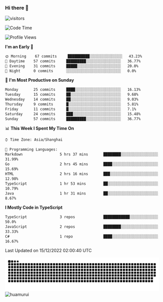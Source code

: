 ### Hi there 👋
 ![visitors](https://visitor-badge.laobi.icu/badge?page_id=huamurui)

<!-- [![知乎](https://img.shields.io/badge/dynamic/json?url=https%3A%2F%2Fapi.swo.moe%2Fstats%2Fzhihu%2Fke-ai-wu-li-de-nan-hai-zi&query=count&color=282c34&label=%E7%9F%A5%E4%B9%8E&labelColor=0084ff&logo=zhihu&logoColor=ffffff&suffix=+%E5%85%B3%E6%B3%A8&cacheSeconds=3600)](https://www.zhihu.com/people/ke-ai-wu-li-de-nan-hai-zi)
 -->


<!--START_SECTION:waka-->
![Code Time](http://img.shields.io/badge/Code%20Time-139%20hrs%2057%20mins-blue)

![Profile Views](http://img.shields.io/badge/Profile%20Views-1-blue)

**I'm an Early 🐤** 

```text
🌞 Morning    67 commits     ██████████░░░░░░░░░░░░░░░   43.23% 
🌆 Daytime    57 commits     █████████░░░░░░░░░░░░░░░░   36.77% 
🌃 Evening    31 commits     █████░░░░░░░░░░░░░░░░░░░░   20.0% 
🌙 Night      0 commits      ░░░░░░░░░░░░░░░░░░░░░░░░░   0.0%

```
📅 **I'm Most Productive on Sunday** 

```text
Monday       25 commits     ████░░░░░░░░░░░░░░░░░░░░░   16.13% 
Tuesday      15 commits     ██░░░░░░░░░░░░░░░░░░░░░░░   9.68% 
Wednesday    14 commits     ██░░░░░░░░░░░░░░░░░░░░░░░   9.03% 
Thursday     9 commits      █░░░░░░░░░░░░░░░░░░░░░░░░   5.81% 
Friday       11 commits     █░░░░░░░░░░░░░░░░░░░░░░░░   7.1% 
Saturday     24 commits     ███░░░░░░░░░░░░░░░░░░░░░░   15.48% 
Sunday       57 commits     █████████░░░░░░░░░░░░░░░░   36.77%

```


📊 **This Week I Spent My Time On** 

```text
⌚︎ Time Zone: Asia/Shanghai

💬 Programming Languages: 
Markdown                 5 hrs 37 mins       ████████░░░░░░░░░░░░░░░░░   31.99% 
Go                       2 hrs 45 mins       ████░░░░░░░░░░░░░░░░░░░░░   15.69% 
HTML                     2 hrs 16 mins       ███░░░░░░░░░░░░░░░░░░░░░░   12.98% 
TypeScript               1 hr 53 mins        ██░░░░░░░░░░░░░░░░░░░░░░░   10.79% 
Java                     1 hr 31 mins        ██░░░░░░░░░░░░░░░░░░░░░░░   8.67%

```

**I Mostly Code in TypeScript** 

```text
TypeScript               3 repos             ████████████░░░░░░░░░░░░░   50.0% 
JavaScript               2 repos             ████████░░░░░░░░░░░░░░░░░   33.33% 
C#                       1 repo              ████░░░░░░░░░░░░░░░░░░░░░   16.67%

```



 Last Updated on 15/12/2022 02:00:40 UTC
<!--END_SECTION:waka-->

<!--
![知乎](https://stats.justsong.cn/api/zhihu?username=ke-ai-wu-li-de-nan-hai-zi)
![bilibili](https://stats.justsong.cn/api/bilibili/?id=144672037)
![leetcode](https://stats.justsong.cn/api/leetcode?username=yun-tai-f&cn=true)
![huamurui's Most used languages](https://github-readme-stats.vercel.app/api/top-langs?username=huamurui&show_icons=true&count_private=true&layout=compact&hide_border=true&langs_count=10)

<img align="right" src="https://github-readme-stats.vercel.app/api?username=huamurui&show_icons=true&theme=radical">

**huamurui/huamurui** is a ✨ _special_ ✨ repository because its `README.md` (this file) appears on your GitHub profile.

Here are some ideas to get you started:

- 🔭 I’m currently working on ...
- 🌱 I’m currently learning ...
- 👯 I’m looking to collaborate on ...
- 🤔 I’m looking for help with ...
- 💬 Ask me about ...
- 📫 How to reach me: ...
- 😄 Pronouns: ...
- ⚡ Fun fact: ...
-->

![huamurui](https://raw.githubusercontent.com/huamurui/huamurui/main/assets/github-contribution-grid-snake.svg)
![huamurui](https://count.getloli.com/get/@huamurui)

